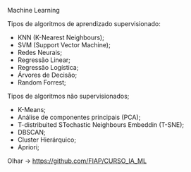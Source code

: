 Machine Learning

Tipos de algoritmos de aprendizado supervisionado:
- KNN (K-Nearest Neighbours);
- SVM (Support Vector Machine);
- Redes Neurais;
- Regressão Linear;
- Regressão Logística;
- Árvores de Decisão;
- Random Forrest;

Tipos de algoritmos não supervisionados;
- K-Means;
- Análise de componentes principais (PCA);
- T-distribuited STochastic Neighbours Embeddin (T-SNE);
- DBSCAN;
- Cluster Hierárquico;
- Apriori;

Olhar -> https://github.com/FIAP/CURSO_IA_ML